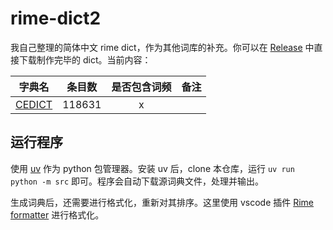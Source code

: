 # rime-dict2

我自己整理的简体中文 rime dict，作为其他词库的补充。你可以在 [Release](https://github.com/lxl66566/rime-dict2/releases) 中直接下载制作完毕的 dict。当前内容：

<!-- prettier-ignore -->
| 字典名 | 条目数 | 是否包含词频 | 备注 |
| :---: | :---: | :---: | :---: |
| [CEDICT](https://www.mdbg.net/chinese/dictionary?page=cc-cedict) | 118631 | x |

## 运行程序

使用 [uv](https://github.com/astral-sh/uv) 作为 python 包管理器。安装 uv 后，clone 本仓库，运行 `uv run python -m src` 即可。程序会自动下载源词典文件，处理并输出。

生成词典后，还需要进行格式化，重新对其排序。这里使用 vscode 插件 [Rime formatter](https://github.com/lxl66566/rime-formatter) 进行格式化。
